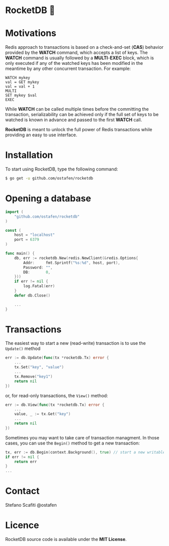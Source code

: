 # RocketDB :rocket:

# Motivations

Redis approach to transactions is based on a check-and-set (**CAS**) behavior provided by the **WATCH** command, which accepts a list of keys. The **WATCH** command is usually followed by a **MULTI**-**EXEC** block, which is only executed if any of the watched keys has been modified in the meantime by any other concurrent transaction. For example:
```
WATCH mykey
val = GET mykey
val = val + 1
MULTI
SET mykey $val
EXEC
```

While **WATCH** can be called multiple times before the committing the transaction, serializability can be achieved only if the full set of keys to be watched is known in advance and passed to the first **WATCH** call.

**RocketDB** is meant to unlock the full power of Redis transactions while providing an easy to use interface.

# Installation

To start using RocketDB, type the following command:
```bash
$ go get -u github.com/ostafen/rocketdb
```

# Opening a database

```go
import (
    "github.com/ostafen/rocketdb"
)

const (
    host = "localhost"
    port = 6379
)

func main() {
    db, err := rocketdb.New(redis.NewClient(&redis.Options{
		Addr:     fmt.Sprintf("%s:%d", host, port),
		Password: "",
		DB:       0,
	}))
    if err != nil {
        log.Fatal(err)
    }
    defer db.Close()

    ...
}
```

# Transactions

The easiest way to start a new (read-write) transaction is to use the `Update()` method

```go
err := db.Update(func(tx *rocketdb.Tx) error {
    ...
    tx.Set("key", "value")
    ...
    tx.Remove("key1")
    return nil
})
```

or, for read-only transactions, the `View()` method:

```go
err := db.View(func(tx *rocketdb.Tx) error {
    ...
    value, _ := tx.Get("key")
    ...
    return nil
})
```

Sometimes you may want to take care of transaction managment. In those cases, you can use the `Begin()` method to get a new transaction:

```go
tx, err := db.Begin(context.Background(), true) // start a new writable transaction with the provided context
if err != nil {
    return err
}
...
```

# Contact

Stefano Scafiti @ostafen

# Licence
RocketDB source code is available under the **MIT License**.